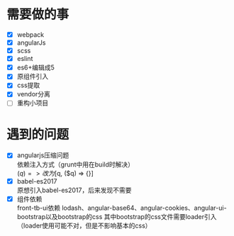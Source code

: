 # 需要做的事
- [x] webpack
- [x] angularJs
- [x] scss
- [x] eslint
- [x] es6+编辑成5
- [x] 原组件引入
- [x] css提取
- [x] vendor分离
- [ ] 重构小项目

# 遇到的问题
- [x] angularjs压缩问题  
    依赖注入方式（grunt中用在build时解决）  
    ($q) => {} 改为 [$q, ($q) => {}]
- [x] babel-es2017  
    原想引入babel-es2017，后来发现不需要
- [x] 组件依赖  
    front-tb-ui依赖 lodash、angular-base64、angular-cookies、angular-ui-bootstrap以及bootstrap的css
    其中bootstrap的css文件需要loader引入（loader使用可能不对，但是不影响基本的css）